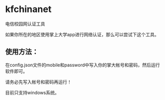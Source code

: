 # kfchinanet
电信校园网认证工具

如果你所在的地区使用掌上大学app进行网络认证，那么可以尝试下这个工具。


## 使用方法：
在config.json文件的mobile和password中写入你的掌大帐号和密码，然后运行软件即可。

请务必先写入帐号和密码再运行！

目前只支持windows系统。
